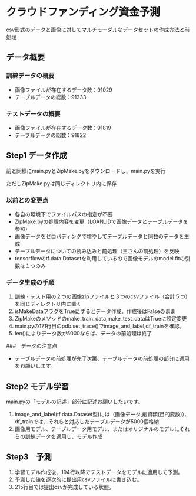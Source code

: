 # クラウドファンディング資金予測
csv形式のデータと画像に対してマルチモーダルなデータセットの作成方法と前処理

## データ概要

### 訓練データの概要
- 画像ファイルが存在するデータ数：91029
- テーブルデータの総数：91333

### テストデータの概要
- 画像ファイルが存在するデータ数：91819
- テーブルデータの総数：91822

## Step1 データ作成
前と同様にmain.pyとZipMake.pyをダウンロードし、main.pyを実行

ただしZipMake.pyは同じディレクトリ内に保存

### 以前との変更点
- 各自の環境下でファイルパスの指定が不要
- ZipMake.pyの処理内容を変更（LOAN_IDで画像データとテーブルデータを参照）
- 画像データをゼロパディングで増やしてテーブルデータと同数のデータを生成
- テーブルデータについての読み込みと前処理（王さんの前処理）を反映
- tensorflowのtf.data.Datasetを利用しているので画像モデルのmodel.fitの引数は１つのみ

### データ生成の手順
1. 訓練・テスト用の２つの画像zipファイルと３つのcsvファイル（合計５つ）を同じディレクトリ内に置く
2. isMakeDataフラグをTrueにするとデータ作成、作成後はFalseのまま
3. ZipMakeのメソッドのmake_train_data,make_test_dataはTrueに設定変更
4. main.pyの171行目のpdb.set_trace()でimage_and_label,df_trainを確認。
5. len()によりデータ数が5000ならば、データの前処理は終了

###　データの注意点
- テーブルデータの前処理が完了次第、テーブルデータの前処理の部分に適用をお願いします。

## Step2 モデル学習
main.pyの「モデルの記述」部分に記述お願いしたいです。

1.  image_and_label(tf.data.Dataset型)には（画像データ,融資額(目的変数)）、df_trainでは、それらと対応したテーブルデータが5000個格納
2.  画像用モデル、テーブルデータ用モデル、またはオリジナルのモデルにそれらの訓練データを適用し、モデル作成

## Step3　予測
1.  学習モデル作成後、194行以降でテストデータをモデルに適用して予測。
2.  予測した値を逐次的に提出用csvファイルに書き込む。
3.  215行目では提出csvが完成している状態。
